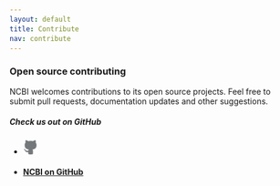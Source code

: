 ```yaml
---
layout: default
title: Contribute
nav: contribute
---
```

### Open source contributing

NCBI welcomes contributions to its open source projects.  Feel free to 
submit pull requests, documentation updates and other suggestions.

##### Check us out on GitHub

<ul class="repo-list no-padding">
  <li class="list-icon">
    <p class="image-wrap">
      <img src="static/img/octocat.png" width="25px" title="Github">
    </p>
  </li>
  <li>
    <a href="https://github.com/ncbi/">
      <h4>NCBI on GitHub</h4>
    </a>
  </li>
</ul>
<body id="contribute"></body>
